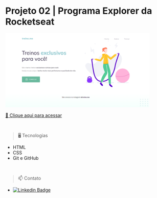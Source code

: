 # Projeto 02 | Programa Explorer da Rocketseat

<img src="./images/img2.png" width=450px>

[🔗 Clique aqui para acessar](https://alineviana.github.io/flexbox/)

<br>

> 🖥️ Tecnologias

- HTML
- CSS
- Git e GitHub

<br>

> 📫 Contato

 - [![Linkedin Badge](https://img.shields.io/badge/-LinkedIn-blue?style=flat-square&logo=Linkedin&logoColor=white&link=https://www.linkedin.com/in/alinecviana/)](https://www.linkedin.com/in/alinecviana/) 